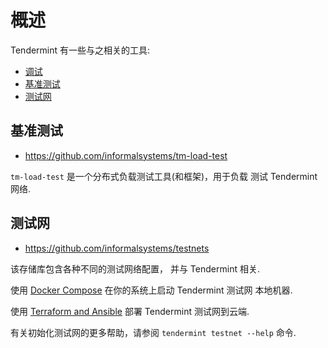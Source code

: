 # 概述

Tendermint 有一些与之相关的工具:

- [调试](./debugging/pro.md)
- [基准测试](#benchmarking)
- [测试网](#testnets)

## 基准测试

- <https://github.com/informalsystems/tm-load-test>

`tm-load-test` 是一个分布式负载测试工具(和框架)，用于负载
测试 Tendermint 网络.

## 测试网

- <https://github.com/informalsystems/testnets>

该存储库包含各种不同的测试网络配置，
并与 Tendermint 相关.

使用 [Docker Compose](./docker-compose.md) 在你的系统上启动 Tendermint 测试网
本地机器.

使用 [Terraform and Ansible](./terraform-and-ansible.md) 部署 Tendermint
测试网到云端.

有关初始化测试网的更多帮助，请参阅 `tendermint testnet --help` 命令.
